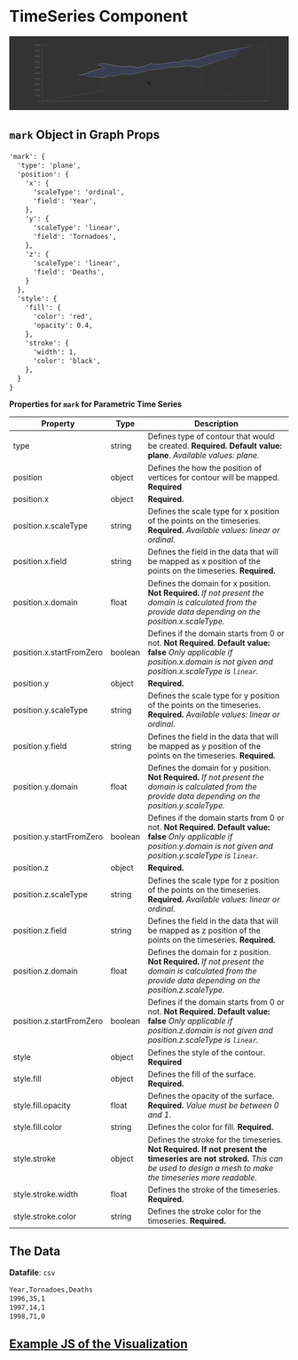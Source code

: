 # TimeSeries Component

![TimeSeries](../imgs/TimeSeries.png)

## `mark` Object in Graph Props
```
'mark': {
  'type': 'plane',
  'position': {
    'x': {
      'scaleType': 'ordinal',
      'field': 'Year',
    },
    'y': {
      'scaleType': 'linear',
      'field': 'Tornadoes',
    },
    'z': {
      'scaleType': 'linear',
      'field': 'Deaths',
    }
  },
  'style': {
    'fill': {
      'color': 'red',
      'opacity': 0.4,
    },
    'stroke': {
      'width': 1,
      'color': 'black',
    },
  }
}
```

__Properties for `mark` for Parametric Time Series__

Property|Type|Description
---|---|---
type|string|Defines type of contour that would be created. __Required. Default value: plane__. _Available values: plane._
position|object|Defines the how the position of vertices for contour will be mapped. __Required__
position.x|object|__Required.__
position.x.scaleType|string|Defines the scale type for x position of the points on the timeseries. __Required.__ _Available values: linear or ordinal._
position.x.field|string|Defines the field in the data that will be mapped as x position of the points on the timeseries. __Required.__
position.x.domain|float|Defines the domain for x position. __Not Required.__ _If not present the domain is calculated from the provide data depending on the position.x.scaleType._
position.x.startFromZero|boolean|Defines if the domain starts from 0 or not. __Not Required. Default value: false__ _Only applicable if position.x.domain is not given and position.x.scaleType is `linear`._
position.y|object|__Required.__
position.y.scaleType|string|Defines the scale type for y position of the points on the timeseries. __Required.__ _Available values: linear or ordinal._
position.y.field|string|Defines the field in the data that will be mapped as y position of the points on the timeseries. __Required.__
position.y.domain|float|Defines the domain for y position. __Not Required.__ _If not present the domain is calculated from the provide data depending on the position.y.scaleType._
position.y.startFromZero|boolean|Defines if the domain starts from 0 or not. __Not Required. Default value: false__ _Only applicable if position.y.domain is not given and position.y.scaleType is `linear`._
position.z|object|__Required.__
position.z.scaleType|string|Defines the scale type for z position of the points on the timeseries. __Required.__ _Available values: linear or ordinal._
position.z.field|string|Defines the field in the data that will be mapped as z position of the points on the timeseries. __Required.__
position.z.domain|float|Defines the domain for z position. __Not Required.__ _If not present the domain is calculated from the provide data depending on the position.z.scaleType._
position.z.startFromZero|boolean|Defines if the domain starts from 0 or not. __Not Required. Default value: false__ _Only applicable if position.z.domain is not given and position.z.scaleType is `linear`._
style|object|Defines the style of the contour. __Required__
style.fill|object|Defines the fill of the surface. __Required.__
style.fill.opacity|float|Defines the opacity of the surface. __Required.__ _Value must be between 0 and 1._
style.fill.color|string|Defines the color for fill. __Required.__
style.stroke|object|Defines the stroke for the timeseries. __Not Required. If not present the timeseries are not stroked.__ _This can be used to design a mesh to make the timeseries more readable._
style.stroke.width|float|Defines the stroke of the timeseries.  __Required.__
style.stroke.color|string|Defines the stroke color for the timeseries. __Required.__

## The Data

**Datafile**: `csv`

```
Year,Tornadoes,Deaths
1996,35,1
1997,14,1
1998,71,0
```

## [Example JS of the Visualization](../examples/TimeSeries.js)
